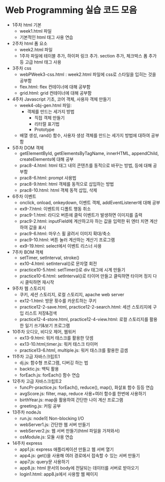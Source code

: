 # Web Programming 실습 코드 모음



- 1주차 html 기본
  - week1.html 파일
  - 기본적인 html  태그 사용 연습
- 2주차 html 폼 요소
  - week2.html 파일
  - 1주차 파일에 테이블 추가, 하이퍼 링크 추가. section 추가, 체크박스 폼 추가 등 고급 html 태그 사용
- 3주차 css
  - webPWeek3-css.html : week2.html 파일에 css로 스타일을 입히는 것을 공부함 
  -  flex.html: flex 컨테이너에 대해 공부함
  - grid.html: grid 컨테이너에 대해 공부함
- 4주차 Javascript 기초, 코어 객체, 사용자 객체 만들기
  - week4-obj-gen.html 파일:
    - 객체를 만드는 세가지 방법
      - 직접 객체 만들기
      - 리터럴 표기법
      - Prototype
  - 배열 생성, rand() 함수, 사용자 생성 객체를 만드는 세가지 방법에 대하여 공부함
- 5주차 DOM 객체
  -  getElementById, getElementsByTagName, innerHTML, appendChild, createElements에 대해 공부
  - prac8-4.html: html 태그 내의 콘텐츠를 동적으로 바꾸는 방법, 등에 대해 공부함
  - prac8-6.html: prompt 사용법
  -  prac8-9.html: html 객체를 동적으로 삽입하는 방법 
  - prac8-10.html: html 객체 동적 삽입, 삭제
- 6주차 이벤트
  -  onclick, onload, onkeydown, 이벤트 객체, addEventListener에 대해 공부
  - ex9-7.html: 이벤트의 디폴트 행동 취소
  - prac9-1.html: 라디오 버튼에 클릭 이벤트가 발생하면 이미지를 출력
  - prac9-2.html: inputField에 계산하고자 하는 값을 입력한 뒤 엔터 치면 계산하여 값을 표시
  - prac9-6.html: 마우스 휠 굴려서 이미지 확대/축소
  - prac9-10.html: 버튼 눌러 계산하는 계산기 프로그램
  - ex9-19.html: select에서 이벤트 리스너 사용
- 7주차 BOM 객체
  - setTimer, setInterval, stroke()
  - ex10-4.html: setInterval()로 문자열 회전
  - practice10-5.html: setTimer()로 div 태그에 시계 만들기
  - practice10-6.html: setInterval()로 타이머 만들고 클릭하면 타이머 정지 다시 클릭하면 재시작
- 9주차 웹 스토리지
  - 쿠키, 세션 스토리지, 로컬 스토리지, apache web server
  - ex12-1.html: 방문 횟수를 카운트하는 쿠키
  - practice12-2-save.html, practice12-2-search.html: 세션 스토리지에 구입 리스트 저장&검색
  - practice12-4-store.html, practice12-4-view.html: 로컬 스토리지를 활용한 일기 쓰기&보기 프로그램
- 10주차 오디오, 비디오 제어, 웹워커
  - ex13-9.html: 워커 태스크를 활용한 덧셈
  - ex13-10.html,timer.js: 워커 태스크 타이머
  - practice13-6.html, multiple.js: 워커 태스크를 활용한 곱셈
- 11주차 고급 자바스크립트1
  - dj.js: 함수형 프로그램, 디버깅 하는 법
  - backtic.js: 백틱 활용
  - forEach.js: forEach() 함수 연습
- 12주차 고급 자바스크립트2
  - funcPr-practice.js: forEach(), reduce(), map(), 화살표 함수 등등 연습
  - avgScore.js: filter, map, reduce 사용+여러 함수를 한번에 사용하기
  - birthYear.js: map을 활용하여 간단한 나이 계산 프로그램
  - greeting.js: 커링 공부
- 13주차 nodeJs
  - run.js: node의 Non-blocking I/O
  - webServer1.js: 간단한 웹 서버 만들기
  - webServer2.js: 웹 서버 만들기(html 파일을 가져와서)
  - osModule.js: 모듈 사용 연습
- 14주차 express
  - app1.js: express 애플리케이션 만들고 웹 서버 열기
  - app4.js: get()을 사용해 여러 경로에서 접속할 수 있는 서버 만들기
  - app7.js: query문 사용하기
  - app8.js: html 문서의 body에 전달되는 데이터를 서버로 받아오기
  - login1.html: app8.js에서 사용할 웹 페이지

